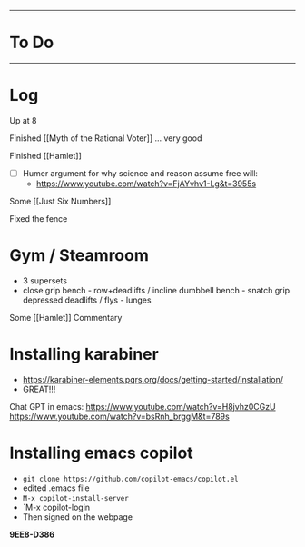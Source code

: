 

---
# To Do


---

# Log

Up at 8 

Finished [[Myth of the Rational Voter]] ... very good

Finished [[Hamlet]]

- [ ] Humer argument for why science and reason assume free will:
	- https://www.youtube.com/watch?v=FjAYvhv1-Lg&t=3955s


Some [[Just Six Numbers]]

Fixed the fence

# Gym / Steamroom
- 3 supersets
- close grip bench - row+deadlifts  / incline dumbbell bench - snatch grip depressed deadlifts / flys - lunges 

Some [[Hamlet]] Commentary 

# Installing karabiner
- https://karabiner-elements.pqrs.org/docs/getting-started/installation/
- GREAT!!!


Chat GPT in emacs:
https://www.youtube.com/watch?v=H8jvhz0CGzU
https://www.youtube.com/watch?v=bsRnh_brggM&t=789s

# Installing emacs copilot
-  `git clone https://github.com/copilot-emacs/copilot.el`
- edited .emacs file
- `M-x copilot-install-server`
- `M-x copilot-login
- Then signed on the webpage


**9EE8-D386**